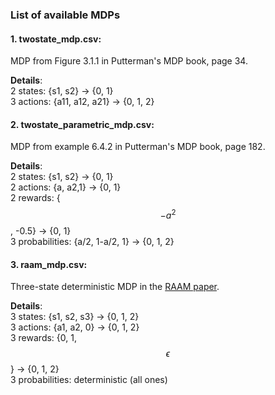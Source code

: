 ### List of available MDPs

#### 1. **twostate_mdp.csv**: 

MDP from Figure 3.1.1 in Putterman's MDP book, page 34.

**Details**: \
2 states: {s1, s2} -> {0, 1} \
3 actions: {a11, a12, a21} -> {0, 1, 2}


#### 2. **twostate_parametric_mdp.csv**: 

MDP from example 6.4.2 in Putterman's MDP book, page 182.

**Details**: \
2 states: {s1, s2} -> {0, 1} \
2 actions: {a, a2,1} -> {0, 1} \
2 rewards: {$$-a^2$$, -0.5} -> {0, 1} \
3 probabilities: {a/2, 1-a/2, 1} -> {0, 1, 2}


#### 3. **raam_mdp.csv**: 

Three-state deterministic MDP in the [RAAM paper](http://www.cs.unh.edu/~mpetrik/pub/Petrik2014_appendix.pdf).

**Details**: \
3 states: {s1, s2, s3} -> {0, 1, 2} \
3 actions: {a1, a2, 0} -> {0, 1, 2} \
3 rewards: {0, 1, $$\epsilon$$} -> {0, 1, 2} \
3 probabilities: deterministic (all ones) 



